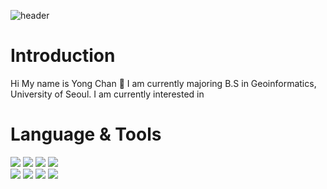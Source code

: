 ![header](https://capsule-render.vercel.app/api?type=rounded&color=auto&height=120&section=header&text=Welcome&nbsp;to&nbsp;Yong&nbsp;Chan's&nbsp;github&nbsp;👋&fontSize=50)

# Introduction

Hi My name is Yong Chan 👋 I am currently majoring B.S in Geoinformatics, University of Seoul. I am currently interested in 

# Language & Tools 
<img src="https://img.shields.io/badge/Python-FFCA28?style=flat&logo=Python&logoColor=white"/> <img src="https://img.shields.io/badge/R-276DC3?style=flat&logo=R&logoColor=white"/> <img src="https://img.shields.io/badge/C&nbsp;Sharp-FFCA28?style=flat&logo=C&nbspSharp&logoColor=white"/> <img src="https://img.shields.io/badge/PostgreSQL-4169E1?style=flat&logo=PostgreSQL&logoColor=white"/>
<br>
<img src="https://img.shields.io/badge/PyTorch-EE4C2C?style=flat&logo=PyTorch&logoColor=white"/> <img src="https://img.shields.io/badge/Visual&nbsp;Studio&nbsp;Code-007ACC?style=flat&logo=Visual&nbsp;Studio&nbsp;Code&logoColor=white"/> <img src="https://img.shields.io/badge/PyCharm-000000?style=flat&logo=PyCharm&logoColor=white"/> <img src="https://img.shields.io/badge/Jupyter-F37626?style=flat&logo=Jupyter&logoColor=white"/>

<!---
cyc9805/cyc9805 is a ✨ special ✨ repository because its `README.md` (this file) appears on your GitHub profile.
You can click the Preview link to take a look at your changes.
--->
